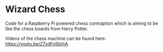 # Wizard Chess

Code for a Raspberry Pi powered chess contraption which is aiming to be like the chess boards from Harry Potter.

Videos of the chess machine can be found here: https://youtu.be/Z7xdFn5bVrA
